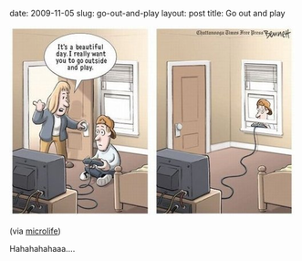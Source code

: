 date: 2009-11-05
slug: go-out-and-play
layout: post
title: Go out and play


<a href="http://9gag.com/gag/13789"><img src="/static/tumblr_files/tumblr_kslbfyUSUS1qzxzwwo1_500.jpg"/></a><br/><p>(via <a href="http://microlife.tumblr.com/" target="_blank">microlife</a>)</p>

<p>Hahahahahaaa&#8230;.</p>
